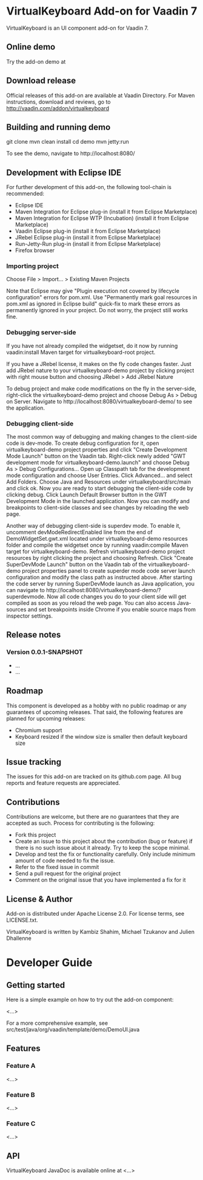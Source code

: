 # VirtualKeyboard Add-on for Vaadin 7

VirtualKeyboard is an UI component add-on for Vaadin 7.

## Online demo

Try the add-on demo at <url of the online demo>

## Download release

Official releases of this add-on are available at Vaadin Directory. For Maven instructions, download and reviews, go to http://vaadin.com/addon/virtualkeyboard

## Building and running demo

git clone <url of the VirtualKeyboard repository>
mvn clean install
cd demo
mvn jetty:run

To see the demo, navigate to http://localhost:8080/

## Development with Eclipse IDE

For further development of this add-on, the following tool-chain is recommended:
- Eclipse IDE
- Maven Integration for Eclipse plug-in (install it from Eclipse Marketplace)
- Maven Integration for Eclipse WTP (Incubation) (install it from Eclipse Marketplace)
- Vaadin Eclipse plug-in (install it from Eclipse Marketplace)
- JRebel Eclipse plug-in (install it from Eclipse Marketplace)
- Run-Jetty-Run plug-in (install it from Eclipse Marketplace)
- Firefox browser

### Importing project

Choose File > Import... > Existing Maven Projects

Note that Eclipse may give "Plugin execution not covered by lifecycle configuration" errors for pom.xml. Use "Permanently mark goal resources in pom.xml as ignored in Eclipse build" quick-fix to mark these errors as permanently ignored in your project. Do not worry, the project still works fine. 

### Debugging server-side

If you have not already compiled the widgetset, do it now by running vaadin:install Maven target for virtualkeyboard-root project.

If you have a JRebel license, it makes on the fly code changes faster. Just add JRebel nature to your virtualkeyboard-demo project by clicking project with right mouse button and choosing JRebel > Add JRebel Nature

To debug project and make code modifications on the fly in the server-side, right-click the virtualkeyboard-demo project and choose Debug As > Debug on Server. Navigate to http://localhost:8080/virtualkeyboard-demo/ to see the application.

### Debugging client-side

The most common way of debugging and making changes to the client-side code is dev-mode. To create debug configuration for it, open virtualkeyboard-demo project properties and click "Create Development Mode Launch" button on the Vaadin tab. Right-click newly added "GWT development mode for virtualkeyboard-demo.launch" and choose Debug As > Debug Configurations... Open up Classpath tab for the development mode configuration and choose User Entries. Click Advanced... and select Add Folders. Choose Java and Resources under virtualkeyboard/src/main and click ok. Now you are ready to start debugging the client-side code by clicking debug. Click Launch Default Browser button in the GWT Development Mode in the launched application. Now you can modify and breakpoints to client-side classes and see changes by reloading the web page. 

Another way of debugging client-side is superdev mode. To enable it, uncomment devModeRedirectEnabled line from the end of DemoWidgetSet.gwt.xml located under virtualkeyboard-demo resources folder and compile the widgetset once by running vaadin:compile Maven target for virtualkeyboard-demo. Refresh virtualkeyboard-demo project resources by right clicking the project and choosing Refresh. Click "Create SuperDevMode Launch" button on the Vaadin tab of the virtualkeyboard-demo project properties panel to create superder mode code server launch configuration and modify the class path as instructed above. After starting the code server by running SuperDevMode launch as Java application, you can navigate to http://localhost:8080/virtualkeyboard-demo/?superdevmode. Now all code changes you do to your client side will get compiled as soon as you reload the web page. You can also access Java-sources and set breakpoints inside Chrome if you enable source maps from inspector settings. 

 
## Release notes

### Version 0.0.1-SNAPSHOT
- ...
- ...

## Roadmap

This component is developed as a hobby with no public roadmap or any guarantees of upcoming releases. That said, the following features are planned for upcoming releases:
- Chromium support
- Keyboard resized if the window size is smaller then default keyboard size

## Issue tracking

The issues for this add-on are tracked on its github.com page. All bug reports and feature requests are appreciated. 

## Contributions

Contributions are welcome, but there are no guarantees that they are accepted as such. Process for contributing is the following:
- Fork this project
- Create an issue to this project about the contribution (bug or feature) if there is no such issue about it already. Try to keep the scope minimal.
- Develop and test the fix or functionality carefully. Only include minimum amount of code needed to fix the issue.
- Refer to the fixed issue in commit
- Send a pull request for the original project
- Comment on the original issue that you have implemented a fix for it

## License & Author

Add-on is distributed under Apache License 2.0. For license terms, see LICENSE.txt.

VirtualKeyboard is written by Kambiz Shahim, Michael Tzukanov and Julien Dhallenne

# Developer Guide

## Getting started

Here is a simple example on how to try out the add-on component:

<...>

For a more comprehensive example, see src/test/java/org/vaadin/template/demo/DemoUI.java

## Features

### Feature A

<...>

### Feature B

<...>

### Feature C

<...>

## API

VirtualKeyboard JavaDoc is available online at <...>